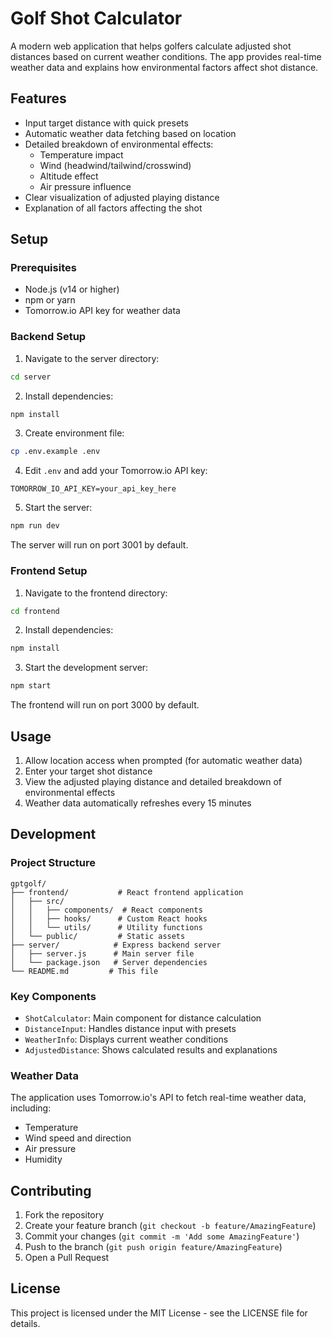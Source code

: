 # Golf Shot Calculator

A modern web application that helps golfers calculate adjusted shot distances based on current weather conditions. The app provides real-time weather data and explains how environmental factors affect shot distance.

## Features

- Input target distance with quick presets
- Automatic weather data fetching based on location
- Detailed breakdown of environmental effects:
  - Temperature impact
  - Wind (headwind/tailwind/crosswind)
  - Altitude effect
  - Air pressure influence
- Clear visualization of adjusted playing distance
- Explanation of all factors affecting the shot

## Setup

### Prerequisites

- Node.js (v14 or higher)
- npm or yarn
- Tomorrow.io API key for weather data

### Backend Setup

1. Navigate to the server directory:
```bash
cd server
```

2. Install dependencies:
```bash
npm install
```

3. Create environment file:
```bash
cp .env.example .env
```

4. Edit `.env` and add your Tomorrow.io API key:
```
TOMORROW_IO_API_KEY=your_api_key_here
```

5. Start the server:
```bash
npm run dev
```

The server will run on port 3001 by default.

### Frontend Setup

1. Navigate to the frontend directory:
```bash
cd frontend
```

2. Install dependencies:
```bash
npm install
```

3. Start the development server:
```bash
npm start
```

The frontend will run on port 3000 by default.

## Usage

1. Allow location access when prompted (for automatic weather data)
2. Enter your target shot distance
3. View the adjusted playing distance and detailed breakdown of environmental effects
4. Weather data automatically refreshes every 15 minutes

## Development

### Project Structure

```
gptgolf/
├── frontend/           # React frontend application
│   ├── src/
│   │   ├── components/  # React components
│   │   ├── hooks/      # Custom React hooks
│   │   └── utils/      # Utility functions
│   └── public/         # Static assets
├── server/            # Express backend server
│   ├── server.js      # Main server file
│   └── package.json   # Server dependencies
└── README.md         # This file
```

### Key Components

- `ShotCalculator`: Main component for distance calculation
- `DistanceInput`: Handles distance input with presets
- `WeatherInfo`: Displays current weather conditions
- `AdjustedDistance`: Shows calculated results and explanations

### Weather Data

The application uses Tomorrow.io's API to fetch real-time weather data, including:
- Temperature
- Wind speed and direction
- Air pressure
- Humidity

## Contributing

1. Fork the repository
2. Create your feature branch (`git checkout -b feature/AmazingFeature`)
3. Commit your changes (`git commit -m 'Add some AmazingFeature'`)
4. Push to the branch (`git push origin feature/AmazingFeature`)
5. Open a Pull Request

## License

This project is licensed under the MIT License - see the LICENSE file for details.
